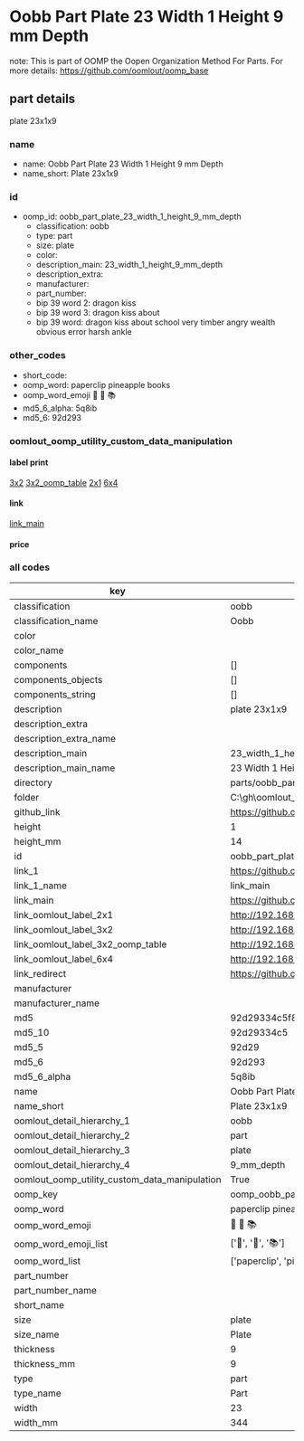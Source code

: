 # Oobb Part Plate 23 Width 1 Height 9 mm Depth  

note: This is part of OOMP the Oopen Organization Method For Parts. For more details: https://github.com/oomlout/oomp_base

##  part details
  



plate 23x1x9



### name
* name: Oobb Part Plate 23 Width 1 Height 9 mm Depth
* name_short: Plate 23x1x9 
### id
* oomp_id: oobb_part_plate_23_width_1_height_9_mm_depth
  * classification: oobb
  * type: part
  * size: plate
  * color: 
  * description_main: 23_width_1_height_9_mm_depth
  * description_extra: 
  * manufacturer: 
  * part_number: 
  * bip 39 word 2: dragon kiss
  * bip 39 word 3: dragon kiss about
  * bip 39 word: dragon kiss about school very timber angry wealth obvious error harsh ankle

### other_codes
* short_code: 
* oomp_word: paperclip pineapple books
* oomp_word_emoji :paperclip: :pineapple: :books:
* md5_6_alpha: 5q8ib
* md5_6: 92d293






### oomlout_oomp_utility_custom_data_manipulation
#### label print
[3x2](http://192.168.1.245:1112/?label=oomp%205q8ib)
[3x2_oomp_table](http://192.168.1.108:1112/?label=oomp%205q8ib)
[2x1](http://192.168.1.242:1112/?label=oomp%205q8ib)
[6x4](http://192.168.1.55:1112/?label=oomp%205q8ib)    

#### link

[link_main](https://github.com/oomlout/oomlout_oobb_version_4_generated_parts/tree/main/navigation_oomp/oobb/part/plate/23_width_1_height_9_mm_depth/part)                              

#### price







### all codes 
| key | value |  
| --- | --- |  
| classification | oobb |  
| classification_name | Oobb |  
| color |  |  
| color_name |  |  
| components | [] |  
| components_objects | [] |  
| components_string | [] |  
| description | plate 23x1x9 |  
| description_extra |  |  
| description_extra_name |  |  
| description_main | 23_width_1_height_9_mm_depth |  
| description_main_name | 23 Width 1 Height 9 mm Depth |  
| directory | parts/oobb_part_plate_23_width_1_height_9_mm_depth |  
| folder | C:\gh\oomlout_oobb_version_4_generated_parts\parts\oobb_part_plate_23_width_1_height_9_mm_depth |  
| github_link | https://github.com/oomlout/oomlout_oomp_part_src/tree/main/parts/oobb_part_plate_23_width_1_height_9_mm_depth |  
| height | 1 |  
| height_mm | 14 |  
| id | oobb_part_plate_23_width_1_height_9_mm_depth |  
| link_1 | https://github.com/oomlout/oomlout_oobb_version_4_generated_parts/tree/main/navigation_oomp/oobb/part/plate/23_width_1_height_9_mm_depth/part |  
| link_1_name | link_main |  
| link_main | https://github.com/oomlout/oomlout_oobb_version_4_generated_parts/tree/main/navigation_oomp/oobb/part/plate/23_width_1_height_9_mm_depth/part |  
| link_oomlout_label_2x1 | http://192.168.1.242:1112/?label=oomp%205q8ib |  
| link_oomlout_label_3x2 | http://192.168.1.245:1112/?label=oomp%205q8ib |  
| link_oomlout_label_3x2_oomp_table | http://192.168.1.108:1112/?label=oomp%205q8ib |  
| link_oomlout_label_6x4 | http://192.168.1.55:1112/?label=oomp%205q8ib |  
| link_redirect | https://github.com/oomlout/oomlout_oobb_version_4_generated_parts/tree/main/parts/oobb_plate_23_01_09 |  
| manufacturer |  |  
| manufacturer_name |  |  
| md5 | 92d29334c5f8211f88f97c0c00deb210 |  
| md5_10 | 92d29334c5 |  
| md5_5 | 92d29 |  
| md5_6 | 92d293 |  
| md5_6_alpha | 5q8ib |  
| name | Oobb Part Plate 23 Width 1 Height 9 mm Depth |  
| name_short | Plate 23x1x9  |  
| oomlout_detail_hierarchy_1 | oobb |  
| oomlout_detail_hierarchy_2 | part |  
| oomlout_detail_hierarchy_3 | plate |  
| oomlout_detail_hierarchy_4 | 9_mm_depth |  
| oomlout_oomp_utility_custom_data_manipulation | True |  
| oomp_key | oomp_oobb_part_plate_23_width_1_height_9_mm_depth |  
| oomp_word | paperclip pineapple books |  
| oomp_word_emoji | :paperclip: :pineapple: :books: |  
| oomp_word_emoji_list | [':paperclip:', ':pineapple:', ':books:'] |  
| oomp_word_list | ['paperclip', 'pineapple', 'books'] |  
| part_number |  |  
| part_number_name |  |  
| short_name |  |  
| size | plate |  
| size_name | Plate |  
| thickness | 9 |  
| thickness_mm | 9 |  
| type | part |  
| type_name | Part |  
| width | 23 |  
| width_mm | 344 |  
